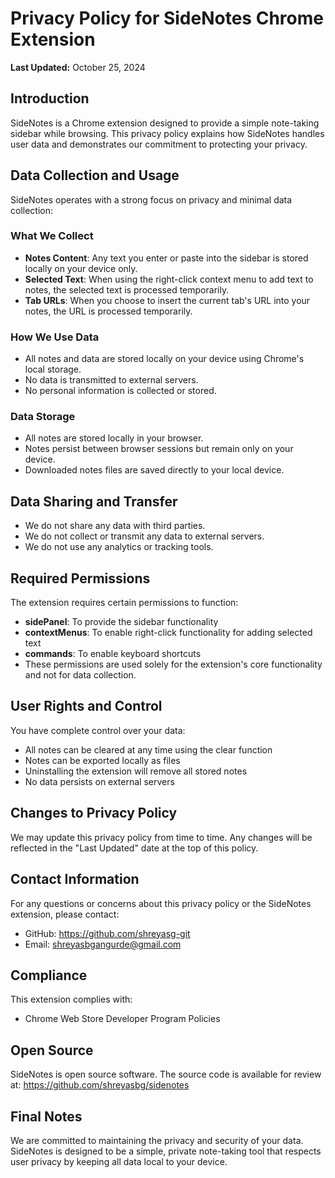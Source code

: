 # Privacy Policy for SideNotes Chrome Extension

**Last Updated:** October 25, 2024

## Introduction
SideNotes is a Chrome extension designed to provide a simple note-taking sidebar while browsing. This privacy policy explains how SideNotes handles user data and demonstrates our commitment to protecting your privacy.

## Data Collection and Usage
SideNotes operates with a strong focus on privacy and minimal data collection:

### What We Collect
- **Notes Content**: Any text you enter or paste into the sidebar is stored locally on your device only.
- **Selected Text**: When using the right-click context menu to add text to notes, the selected text is processed temporarily.
- **Tab URLs**: When you choose to insert the current tab's URL into your notes, the URL is processed temporarily.

### How We Use Data
- All notes and data are stored locally on your device using Chrome's local storage.
- No data is transmitted to external servers.
- No personal information is collected or stored.

### Data Storage
- All notes are stored locally in your browser.
- Notes persist between browser sessions but remain only on your device.
- Downloaded notes files are saved directly to your local device.

## Data Sharing and Transfer
- We do not share any data with third parties.
- We do not collect or transmit any data to external servers.
- We do not use any analytics or tracking tools.

## Required Permissions
The extension requires certain permissions to function:
- **sidePanel**: To provide the sidebar functionality
- **contextMenus**: To enable right-click functionality for adding selected text
- **commands**: To enable keyboard shortcuts
- These permissions are used solely for the extension's core functionality and not for data collection.

## User Rights and Control
You have complete control over your data:
- All notes can be cleared at any time using the clear function
- Notes can be exported locally as files
- Uninstalling the extension will remove all stored notes
- No data persists on external servers

## Changes to Privacy Policy
We may update this privacy policy from time to time. Any changes will be reflected in the "Last Updated" date at the top of this policy.

## Contact Information
For any questions or concerns about this privacy policy or the SideNotes extension, please contact:
- GitHub: https://github.com/shreyasg-git
- Email: shreyasbgangurde@gmail.com

## Compliance
This extension complies with:
- Chrome Web Store Developer Program Policies

## Open Source
SideNotes is open source software. The source code is available for review at:
https://github.com/shreyasbg/sidenotes

## Final Notes
We are committed to maintaining the privacy and security of your data. SideNotes is designed to be a simple, private note-taking tool that respects user privacy by keeping all data local to your device.
